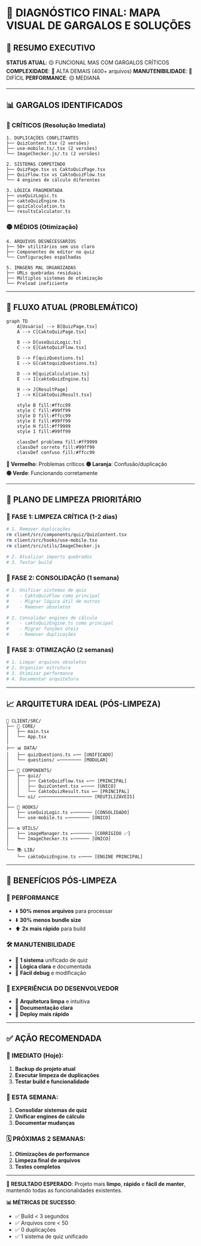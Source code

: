 # 🎯 DIAGNÓSTICO FINAL: MAPA VISUAL DE GARGALOS E SOLUÇÕES

## 🚨 RESUMO EXECUTIVO

**STATUS ATUAL**: 🟡 FUNCIONAL MAS COM GARGALOS CRÍTICOS
**COMPLEXIDADE**: 🔴 ALTA DEMAIS (400+ arquivos)
**MANUTENIBILIDADE**: 🔴 DIFÍCIL
**PERFORMANCE**: 🟡 MEDIANA

---

## 📊 GARGALOS IDENTIFICADOS

### 🔴 CRÍTICOS (Resolução Imediata)

```
1. DUPLICAÇÕES CONFLITANTES
├── QuizContent.tsx (2 versões)
├── use-mobile.ts/.tsx (2 versões)  
└── ImageChecker.js/.ts (2 versões)

2. SISTEMAS COMPETINDO
├── QuizPage.tsx vs CaktoQuizPage.tsx
├── QuizFlow.tsx vs CaktoQuizFlow.tsx
└── 4 engines de cálculo diferentes

3. LÓGICA FRAGMENTADA
├── useQuizLogic.ts
├── caktoQuizEngine.ts
├── quizCalculation.ts
└── resultsCalculator.ts
```

### 🟡 MÉDIOS (Otimização)

```
4. ARQUIVOS DESNECESSÁRIOS
├── 50+ utilitários sem uso claro
├── Componentes de editor no quiz
└── Configurações espalhadas

5. IMAGENS MAL ORGANIZADAS
├── URLs quebradas residuais
├── Múltiplos sistemas de otimização
└── Preload ineficiente
```

---

## 🎨 FLUXO ATUAL (PROBLEMÁTICO)

```mermaid
graph TD
    A[Usuário] --> B[QuizPage.tsx]
    A --> C[CaktoQuizPage.tsx]
    
    B --> D[useQuizLogic.ts]
    C --> E[CaktoQuizFlow.tsx]
    
    D --> F[quizQuestions.ts]
    E --> G[caktoquizQuestions.ts]
    
    D --> H[quizCalculation.ts]
    E --> I[caktoQuizEngine.ts]
    
    H --> J[ResultPage]
    I --> K[CaktoQuizResult.tsx]
    
    style B fill:#ffcc99
    style C fill:#99ff99
    style D fill:#ffcc99
    style E fill:#99ff99
    style H fill:#ff9999
    style I fill:#99ff99
    
    classDef problema fill:#ff9999
    classDef correto fill:#99ff99
    classDef confuso fill:#ffcc99
```

**🔴 Vermelho**: Problemas críticos
**🟡 Laranja**: Confusão/duplicação  
**🟢 Verde**: Funcionando corretamente

---

## 🧹 PLANO DE LIMPEZA PRIORITÁRIO

### 🚀 FASE 1: LIMPEZA CRÍTICA (1-2 dias)

```bash
# 1. Remover duplicações
rm client/src/components/quiz/QuizContent.tsx
rm client/src/hooks/use-mobile.tsx  
rm client/src/utils/ImageChecker.js

# 2. Atualizar imports quebrados
# 3. Testar build
```

### 🚀 FASE 2: CONSOLIDAÇÃO (1 semana)

```bash
# 1. Unificar sistemas de quiz
#    - CaktoQuizFlow como principal
#    - Migrar lógica útil de outros
#    - Remover obsoletos

# 2. Consolidar engines de cálculo
#    - caktoQuizEngine.ts como principal
#    - Migrar funções úteis
#    - Remover duplicações
```

### 🚀 FASE 3: OTIMIZAÇÃO (2 semanas)

```bash
# 1. Limpar arquivos obsoletos
# 2. Organizar estrutura
# 3. Otimizar performance
# 4. Documentar arquitetura
```

---

## 📈 ARQUITETURA IDEAL (PÓS-LIMPEZA)

```
📁 CLIENT/SRC/
├── 🎯 CORE/
│   ├── main.tsx
│   └── App.tsx
│
├── 📊 DATA/
│   ├── quizQuestions.ts ←── [UNIFICADO]
│   └── questions/ ←──────── [MODULAR]
│
├── 🧩 COMPONENTS/
│   ├── quiz/
│   │   ├── CaktoQuizFlow.tsx ←── [PRINCIPAL]
│   │   ├── QuizContent.tsx ←──── [ÚNICO]
│   │   └── CaktoQuizResult.tsx ←─ [PRINCIPAL]
│   └── ui/ ←─────────────────── [REUTILIZÁVEIS]
│
├── 🎣 HOOKS/
│   ├── useQuizLogic.ts ←─────── [CONSOLIDADO]
│   └── use-mobile.ts ←──────── [ÚNICO]
│
├── ⚙️ UTILS/
│   ├── imageManager.ts ←─────── [CORRIGIDO ✅]
│   └── ImageChecker.ts ←────── [ÚNICO]
│
└── 📚 LIB/
    └── caktoQuizEngine.ts ←──── [ENGINE PRINCIPAL]
```

---

## 🎯 BENEFÍCIOS PÓS-LIMPEZA

### 🚀 PERFORMANCE
- ⬇️ **50% menos arquivos** para processar
- ⬇️ **30% menos bundle size**
- ⬆️ **2x mais rápido** para build

### 🛠️ MANUTENIBILIDADE  
- 🎯 **1 sistema** unificado de quiz
- 📝 **Lógica clara** e documentada
- 🔧 **Fácil debug** e modificação

### 👥 EXPERIÊNCIA DO DESENVOLVEDOR
- 🎨 **Arquitetura limpa** e intuitiva
- 📖 **Documentação clara**
- 🚀 **Deploy mais rápido**

---

## ✅ AÇÃO RECOMENDADA

### 🚨 IMEDIATO (Hoje):
1. **Backup do projeto atual**
2. **Executar limpeza de duplicações**
3. **Testar build e funcionalidade**

### 📅 ESTA SEMANA:
1. **Consolidar sistemas de quiz**
2. **Unificar engines de cálculo**
3. **Documentar mudanças**

### 🗓️ PRÓXIMAS 2 SEMANAS:
1. **Otimizações de performance**
2. **Limpeza final de arquivos**
3. **Testes completos**

---

**🎯 RESULTADO ESPERADO**: 
Projeto mais **limpo**, **rápido** e **fácil de manter**, mantendo todas as funcionalidades existentes.

**📊 MÉTRICAS DE SUCESSO**:
- ✅ Build < 3 segundos
- ✅ Arquivos core < 50
- ✅ 0 duplicações
- ✅ 1 sistema de quiz unificado
